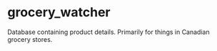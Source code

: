 # grocery_watcher
Database containing product details. Primarily for things in Canadian grocery stores.
